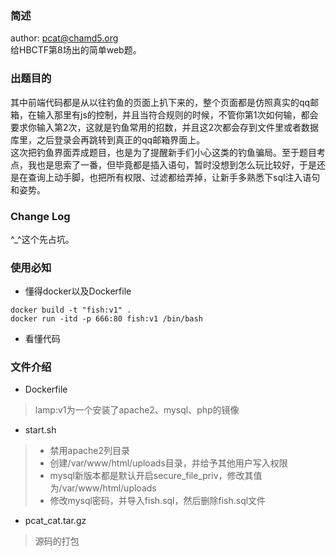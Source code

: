 ### 简述
author: pcat@chamd5.org  
给HBCTF第8场出的简单web题。

### 出题目的
其中前端代码都是从以往钓鱼的页面上扒下来的，整个页面都是仿照真实的qq邮箱，在输入那里有js的控制，并且当符合规则的时候，不管你第1次如何输，都会要求你输入第2次，这就是钓鱼常用的招数，并且这2次都会存到文件里或者数据库里，之后登录会再跳转到真正的qq邮箱界面上。  
这次把钓鱼界面弄成题目，也是为了提醒新手们小心这类的钓鱼骗局。至于题目考点，我也是思索了一番，但毕竟都是插入语句，暂时没想到怎么玩比较好，于是还是在查询上动手脚，也把所有权限、过滤都给弄掉，让新手多熟悉下sql注入语句和姿势。

### Change Log
^_^这个先占坑。

### 使用必知
+ 懂得docker以及Dockerfile
```
docker build -t "fish:v1" .
docker run -itd -p 666:80 fish:v1 /bin/bash
```
+ 看懂代码

### 文件介绍
* Dockerfile
> lamp:v1为一个安装了apache2、mysql、php的镜像

* start.sh
>+ 禁用apache2列目录
>+ 创建/var/www/html/uploads目录，并给予其他用户写入权限
>+ mysql新版本都是默认开启secure_file_priv，修改其值为/var/www/html/uploads
>+ 修改mysql密码，并导入fish.sql，然后删除fish.sql文件

* pcat_cat.tar.gz
> 源码的打包
